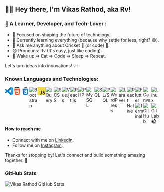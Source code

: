 ## 👨‍💻 Hey there, I'm Vikas Rathod, aka Rv!

### 🚀 A Learner, Developer, and Tech-Lover :

- 🔭 Focused on shaping the future of technology.
- 🌱 Currently learning everything (because why settle for less, right? 😄).
- 💬 Ask me anything about Cricket 🏏 (or code) 🤣.
- 😄 Pronouns: Rv (It's easy, just like coding).
- 🥅 Wake up => Eat => Code => Sleep => Repeat.

Let's turn ideas into innovations! 💡✨

### Known Languages and Technologies:

<img align="left" alt="Visual Studio Code" width="26px" src="https://raw.githubusercontent.com/github/explore/80688e429a7d4ef2fca1e82350fe8e3517d3494d/topics/visual-studio-code/visual-studio-code.png" />
<img align="left" alt="HTML5" width="26px" src="https://raw.githubusercontent.com/github/explore/80688e429a7d4ef2fca1e82350fe8e3517d3494d/topics/html/html.png" />
<img align="left" alt="CSS3" width="26px" src="https://raw.githubusercontent.com/github/explore/80688e429a7d4ef2fca1e82350fe8e3517d3494d/topics/css/css.png" />
<img align="left" alt="Bootstrap" width="26px" src="https://img.icons8.com/color/48/000000/bootstrap.png" />
<img align="left" alt="JavaScript" width="26px" src="https://raw.githubusercontent.com/github/explore/80688e429a7d4ef2fca1e82350fe8e3517d3494d/topics/javascript/javascript.png" />
<img align="left" alt="jQuery" width="26px" src="https://img.icons8.com/ios/50/000000/jquery.png" />
<img align="left" alt="SCSS" width="26px" src="https://img.icons8.com/color/48/000000/sass.png" />
<img align="left" alt="Vue.js" width="26px" src="https://img.icons8.com/color/48/000000/vue-js.png" />
<img align="left" alt="React.js" width="26px" src="https://img.icons8.com/plasticine/100/000000/react.png" />
<img align="left" alt="PHP" width="26px" src="https://img.icons8.com/officel/16/000000/php-logo.png" />
<img align="left" alt="MySQL" width="26px" src="https://img.icons8.com/ios/50/000000/mysql-logo.png" />
<img align="left" alt="SQL" width="26px" src="https://img.icons8.com/ios/50/000000/sql.png" />
<img align="left" alt="PL/SQL" width="26px" src="https://img.icons8.com/ios/50/000000/sql.png" />
<img align="left" alt="WordPress" width="26px" src="https://img.icons8.com/ios/50/000000/wordpress.png" />
<img align="left" alt="Laravel" width="26px" src="https://img.icons8.com/ios/50/000000/laravel.png" />
<img align="left" alt="React Native" width="26px" src="https://img.icons8.com/color/48/000000/react-native.png" />
<img align="left" alt="Flutter" width="26px" src="https://img.icons8.com/color/48/000000/flutter.png" />
<img align="left" alt="Canva" width="26px" src="https://img.icons8.com/color/48/000000/canva.png" />
<img align="left" alt="Linux" width="26px" src="https://img.icons8.com/color/48/000000/linux.png" />
<img align="left" alt="Terminal" width="26px" src="https://img.icons8.com/ios/50/000000/console.png" />
<img align="left" alt="GitHub" width="26px" src="https://img.icons8.com/material/24/000000/github.png" />
<img align="left" alt="GitLab" width="26px" src="https://img.icons8.com/color/48/000000/gitlab.png" />
<br />
<br />

#### 📫 How to reach me
- Connect with me on [LinkedIn](https://www.linkedin.com/in/vikas-rathod-1635a9156/).
- Follow me on [Instagram]([https://twitter.com/yourhandle](https://instagram.com/im_rv1007)).

Thanks for stopping by! Let's connect and build something amazing together. 🚀

### GitHub Stats
<img align="left" alt="Vikas Rathod GitHub Stats" src="https://github-readme-stats.codestackr.vercel.app/api?username=im-rv1007&show_icons=true&hide_border=true" />
